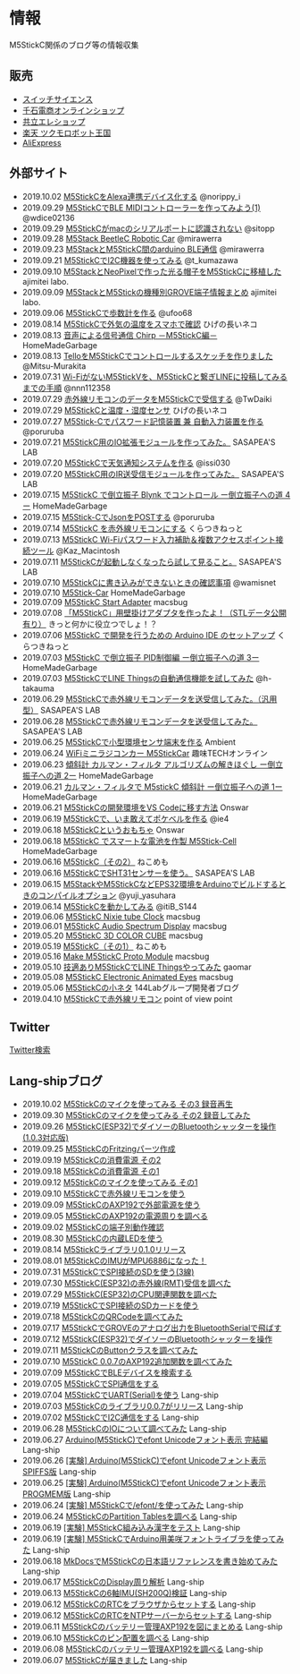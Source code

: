 # 情報

M5StickC関係のブログ等の情報収集

## 販売

- [スイッチサイエンス](https://www.switch-science.com/catalog/5517/)
- [千石電商オンラインショップ](https://www.sengoku.co.jp/mod/sgk_cart/detail.php?code=EEHD-5G6U)
- [共立エレショップ](https://eleshop.jp/shop/g/gJ66311/)
- [楽天 ツクモロボット王国](https://item.rakuten.co.jp/tsukumorobo/0405996316010/)
- [AliExpress](https://www.aliexpress.com/item/32985247364.html)

## 外部サイト

- 2019.10.02 [M5StickCをAlexa連携デバイス化する](https://qiita.com/norippy_i/items/d8456e3c84432e279754) @norippy_i
- 2019.09.29 [M5StickCでBLE MIDIコントローラーを作ってみよう(1)](https://qiita.com/wdice02136/items/2de784ccf752d12923de) @wdice02136
- 2019.09.29 [M5StickCがmacのシリアルポートに認識されない](https://qiita.com/sitopp/items/645ff359cf51327e70f7) @sitopp
- 2019.09.28 [M5Stack BeetleC Robotic Car](https://qiita.com/mirawerra/items/c08359dc3e0a74ecc42e) @mirawerra
- 2019.09.23 [M5StackとM5StickC間のarduino BLE通信](https://qiita.com/mirawerra/items/d3d514cbdb3c2f4c20fb) @mirawerra
- 2019.09.21 [M5StickCでI2C機器を使ってみる](https://qiita.com/t_kumazawa/items/2107e3363cab370be744) @t_kumazawa
- 2019.09.10 [M5StackとNeoPixelで作った光る帽子をM5StickCに移植した](http://ajimitei.blogspot.com/2019/09/m5stackneopixelm5stickc.html) ajimitei labo.
- 2019.09.09 [M5StackとM5Stickの機種別GROVE端子情報まとめ](http://ajimitei.blogspot.com/2019/09/m5stackm5stickgrove.html) ajimitei labo.
- 2019.09.06 [M5StickCで歩数計を作る](https://qiita.com/ufoo68/items/d0d12c666a19405c5625) @ufoo68
- 2019.08.14 [M5StickCで外気の温度をスマホで確認](https://higenonagaineko.hatenablog.com/entry/2019/08/14/090710) ひげの長いネコ
- 2019.08.13 [音声による信号通信 Chirp －M5StickC編－](https://homemadegarbage.com/chirp01) HomeMadeGarbage
- 2019.08.13 [TelloをM5StickCでコントロールするスケッチを作りました](https://qiita.com/Mitsu-Murakita/items/c078752a570bf1295782) @Mitsu-Murakita
- 2019.07.31 [Wi-FiがないM5StickVを、M5StickCと繋ぎLINEに投稿してみるまでの手順](https://qiita.com/nnn112358/items/5efd926fea20cd6c2c43) @nnn112358
- 2019.07.29 [赤外線リモコンのデータをM5StickCで受信する](https://qiita.com/TwDaiki/items/64df9953f0eb63e3e8ef) @TwDaiki
- 2019.07.29 [M5StickCと温度・湿度センサ](https://higenonagaineko.hatenablog.com/entry/2019/07/29/124748) ひげの長いネコ
- 2019.07.27 [M5Stick-Cでパスワード記憶装置 兼 自動入力装置を作る](https://qiita.com/poruruba/items/6e4e29068a28f5ee1711) @poruruba
- 2019.07.21 [M5StickC用のIO拡張モジュールを作ってみた。](http://sasapea.mydns.jp/2019/07/21/m5stickc-io/) SASAPEA'S LAB
- 2019.07.20 [M5StickCで天気通知システムを作る](https://qiita.com/issi030/items/89d11c185ee78120d9d7) @issi030
- 2019.07.20 [M5StickC用のIR送受信モジュールを作ってみた。](http://sasapea.mydns.jp/2019/07/20/mtstickc-ir-module/) SASAPEA'S LAB
- 2019.07.15 [M5StickC で倒立振子 Blynk でコントロール ー倒立振子への道 4ー](https://homemadegarbage.com/bala04) HomeMadeGarbage
- 2019.07.15 [M5Stick-CでJsonをPOSTする](https://qiita.com/poruruba/items/4bf6a52520e431a8f4a5) @poruruba
- 2019.07.14 [M5StickC を赤外線リモコンにする](https://kuratsuki.net/2019/07/m5stickc-%e3%82%92%e8%b5%a4%e5%a4%96%e7%b7%9a%e3%83%aa%e3%83%a2%e3%82%b3%e3%83%b3%e3%81%ab%e3%81%99%e3%82%8b/) くらつきねっと
- 2019.07.13 [M5StickC Wi-Fiパスワード入力補助＆複数アクセスポイント接続ツール](https://qiita.com/Kaz_Macintosh/items/78bf142c37845d3ab3e6) @Kaz_Macintosh
- 2019.07.11 [M5StickCが起動しなくなったら試して見ること。](http://sasapea.mydns.jp/2019/07/11/m5stickc-start-adapter/) SASAPEA'S LAB
- 2019.07.10 [M5StickCに書き込みができないときの確認事項](https://qiita.com/wamisnet/items/54ce8d676d45ed4f12c7) @wamisnet
- 2019.07.10 [M5Stick-Car](https://homemadegarbage.com/en/m5stickc-ar) HomeMadeGarbage
- 2019.07.09 [M5StickC Start Adapter](https://macsbug.wordpress.com/2019/07/09/m5stickc-start-adapter/) macsbug
- 2019.07.08 [「M5StickC」用壁掛けアダプタを作ったよ！（STLデータ公開有り）](https://kitto-yakudatsu.com/archives/6484) きっと何かに役立つでしょ！？ 
- 2019.07.06 [M5StickC で開発を行うための Arduino IDE のセットアップ](https://kuratsuki.net/2019/07/m5stickc-%e3%81%a7%e9%96%8b%e7%99%ba%e3%82%92%e8%a1%8c%e3%81%86%e3%81%9f%e3%82%81%e3%81%ae-arduino-ide-%e3%81%ae%e3%82%bb%e3%83%83%e3%83%88%e3%82%a2%e3%83%83%e3%83%97/) くらつきねっと
- 2019.07.03 [M5StickC で倒立振子 PID制御編 ー倒立振子への道 3ー](https://homemadegarbage.com/bala03) HomeMadeGarbage
- 2019.07.03 [M5StickCでLINE Thingsの自動通信機能を試してみた](https://qiita.com/h-takauma/items/b9cdc48259879a37b6b2) @h-takauma
- 2019.06.29 [M5StickCで赤外線リモコンデータを送受信してみた。（汎用型）](http://sasapea.mydns.jp/2019/06/29/m5stickc-dp/) SASAPEA'S LAB
- 2019.06.28 [M5StickCで赤外線リモコンデータを送受信してみた。](http://sasapea.mydns.jp/2019/06/28/m5stickc-ir/) SASAPEA'S LAB
- 2019.06.25 [M5StickCで小型環境センサ端末を作る](https://ambidata.io/samples/m5stack/m5sitckc/) Ambient
- 2019.06.24 [WiFiミニラジコンカー M5StickCar](https://www.shumi-tech.online/entry/2019/06/24/WiFi%E3%83%9F%E3%83%8B%E3%83%A9%E3%82%B8%E3%82%B3%E3%83%B3%E3%82%AB%E3%83%BC_M5StickCar) 趣味TECHオンライン
- 2019.06.23 [傾斜計 カルマン・フィルタ アルゴリズムの解きほぐし ー倒立振子への道 2ー](https://homemadegarbage.com/bala02) HomeMadeGarbage
- 2019.06.21 [カルマン・フィルタで M5stickC 傾斜計 ー倒立振子への道 1ー](https://homemadegarbage.com/bala01) HomeMadeGarbage
- 2019.06.21 [M5StickCの開発環境をVS Codeに移す方法](https://note.mu/onswar/n/n5f02ad80df31?magazine_key=me44c0fbe10e3) Onswar
- 2019.06.19 [M5StickCで、いま敢えてポケベルを作る](https://qiita.com/ie4/items/053b5f3d4ca78af8a0d6) @ie4
- 2019.06.18 [M5StickCというおもちゃ](https://note.mu/onswar/n/n9d7617464407) Onswar
- 2019.06.18 [M5StickC でスマートな電池を作製 M5Stick-Cell](https://homemadegarbage.com/m5stickc01) HomeMadeGarbage
- 2019.06.16 [M5StickC（その2）](http://nekomemo2.site/?eid=1770) ねこめも
- 2019.06.16 [M5StickCでSHT31センサーを使う。](http://sasapea.mydns.jp/2019/06/16/m5stickc-sht3x/) SASAPEA'S LAB
- 2019.06.15 [M5StackやM5StickCなどEPS32環境をArduinoでビルドするときのコンパイルオプション](https://qiita.com/yuji_yasuhara/items/5cf0bec8d8cf51461318) @yuji_yasuhara
- 2019.06.14 [M5StickCを動かしてみる](https://qiita.com/itiB_S144/items/7a232c1a31151fcb5e5b) @itiB_S144
- 2019.06.06 [M5StickC Nixie tube Clock](https://macsbug.wordpress.com/2019/06/06/m5stickc-nixie-tube-clock/) macsbug
- 2019.06.01 [M5StickC Audio Spectrum Display](https://macsbug.wordpress.com/2019/06/01/m5stickc-audio-spectrum-display/) macsbug
- 2019.05.20 [M5StickC 3D COLOR CUBE](https://macsbug.wordpress.com/2019/05/20/m5stickc-3d-color-cube/) macsbug
- 2019.05.19 [M5StickC（その1）](http://nekomemo2.site/?eid=1758) ねこめも
- 2019.05.16 [Make M5StickC Proto Module](https://macsbug.wordpress.com/2019/05/16/make-m5stickc-proto-module/) macsbug
- 2019.05.10 [技適ありM5StickCでLINE Thingsやってみた](https://speakerdeck.com/hirophilip/ji-shi-arim5stickcdeline-thingsyatutemita) gaomar
- 2019.05.08 [M5StickC Electronic Animated Eyes](https://macsbug.wordpress.com/2019/05/08/m5stickc-electronic-animated-eyes/) macsbug
- 2019.05.06 [M5StickCの小ネタ](https://tech.144lab.com/entry/M5StickC_Tips) 144Labグループ開発者ブログ
- 2019.04.10 [M5StickCで赤外線リモコン](http://pointofviewpoint.air-nifty.com/blog/2019/04/post-04d340.html) point of view point

## Twitter

[Twitter検索](https://twitter.com/search?f=tweets&vertical=default&q=M5StickC&src=typd)

## Lang-shipブログ

- 2019.10.02 [M5StickCのマイクを使ってみる その3 録音再生](https://lang-ship.com/blog/?p=946)
- 2019.09.30 [M5StickCのマイクを使ってみる その2 録音してみた](https://lang-ship.com/blog/?p=942)
- 2019.09.26 [M5StickC(ESP32)でダイソーのBluetoothシャッターを操作(1.0.3対応版)](https://lang-ship.com/blog/?p=929)
- 2019.09.25 [M5StickCのFritzingパーツ作成](https://lang-ship.com/blog/?p=923)
- 2019.09.19 [M5StickCの消費電源 その2](https://lang-ship.com/blog/?p=921)
- 2019.09.18 [M5StickCの消費電源 その1](https://lang-ship.com/blog/?p=914)
- 2019.09.12 [M5StickCのマイクを使ってみる その1](https://lang-ship.com/blog/?p=907)
- 2019.09.10 [M5StickCで赤外線リモコンを使う](https://lang-ship.com/blog/?p=886)
- 2019.09.09 [M5StickCのAXP192で外部電源を使う](https://lang-ship.com/blog/?p=884)
- 2019.09.05 [M5StickCのAXP192の電源周りを調べる](https://lang-ship.com/blog/?p=841)
- 2019.09.02 [M5StickCの端子別動作確認](https://lang-ship.com/blog/?p=834)
- 2019.08.30 [M5StickCの内蔵LEDを使う](https://lang-ship.com/blog/?p=817)
- 2019.08.14 [M5StickCライブラリ0.1.0リリース](https://lang-ship.com/blog/?p=764)
- 2019.08.01 [M5StickCのIMUがMPU6886になった！](https://lang-ship.com/blog/?p=755)
- 2019.07.31 [M5StickCでSPI接続のSDを使う(3線)](https://lang-ship.com/blog/?p=745)
- 2019.07.30 [M5StickC(ESP32)の赤外線(RMT)受信を調べた](https://lang-ship.com/blog/?p=732)
- 2019.07.29 [M5StickC(ESP32)のCPU関連関数を調べた](https://lang-ship.com/blog/?p=730)
- 2019.07.19 [M5StickCでSPI接続のSDカードを使う](https://lang-ship.com/blog/?p=721)
- 2019.07.18 [M5StickCのQRCodeを調べてみた](https://lang-ship.com/blog/?p=717)
- 2019.07.17 [M5StickCでGROVEのアナログ出力をBluetoothSerialで飛ばす](https://lang-ship.com/blog/?p=714)
- 2019.07.12 [M5StickC(ESP32)でダイソーのBluetoothシャッターを操作](https://lang-ship.com/blog/?p=704)
- 2019.07.11 [M5StickCのButtonクラスを調べてみた](https://lang-ship.com/blog/?p=699)
- 2019.07.10 [M5StickC 0.0.7のAXP192追加関数を調べてみた](https://lang-ship.com/blog/?p=696)
- 2019.07.09 [M5StickCでBLEデバイスを検索する](https://lang-ship.com/blog/?p=691)
- 2019.07.05 [M5StickCでSPI通信をする](https://lang-ship.com/blog/?p=683)
- 2019.07.04 [M5StickCでUART(Serial)を使う](https://lang-ship.com/blog/?p=678) Lang-ship
- 2019.07.03 [M5StickCのライブラリ0.0.7がリリース](https://lang-ship.com/blog/?p=676) Lang-ship
- 2019.07.02 [M5StickCでI2C通信をする](https://lang-ship.com/blog/?p=674) Lang-ship
- 2019.06.28 [M5StickCのIOについて調べてみた](https://lang-ship.com/blog/?p=658) Lang-ship
- 2019.06.27 [Arduino(M5StickC)でefont Unicodeフォント表示 完結編](https://lang-ship.com/blog/?p=646) Lang-ship
- 2019.06.26 [[実験] Arduino(M5StickC)でefont Unicodeフォント表示 SPIFFS版](https://lang-ship.com/blog/?p=637) Lang-ship
- 2019.06.25 [[実験] Arduino(M5StickC)でefont Unicodeフォント表示 PROGMEM版](https://lang-ship.com/blog/?p=631) Lang-ship
- 2019.06.24 [[実験] M5StickCで/efont/を使ってみた](https://lang-ship.com/blog/?p=612) Lang-ship
- 2019.06.24 [M5StickCのPartition Tablesを調べる](https://lang-ship.com/blog/?p=625) Lang-ship
- 2019.06.19 [[実験] M5StickC組み込み漢字をテスト](https://lang-ship.com/blog/?p=602) Lang-ship
- 2019.06.19 [[実験] M5StickCでArduino用美咲フォントライブラを使ってみた](https://lang-ship.com/blog/?p=607) Lang-ship
- 2019.06.18 [MkDocsでM5StickCの日本語リファレンスを書き始めてみた](https://lang-ship.com/blog/?p=598) Lang-ship
- 2019.06.17 [M5StickCのDisplay周り解析](https://lang-ship.com/blog/?p=590) Lang-ship
- 2019.06.13 [M5StickCの6軸IMU(SH200Q)検証](https://lang-ship.com/blog/?p=570) Lang-ship
- 2019.06.12 [M5StickCのRTCをブラウザからセットする](https://lang-ship.com/blog/?p=566) Lang-ship
- 2019.06.12 [M5StickCのRTCをNTPサーバーからセットする](https://lang-ship.com/blog/?p=563) Lang-ship
- 2019.06.11 [M5StickCのバッテリー管理AXP192を図にまとめる](https://lang-ship.com/blog/?p=546) Lang-ship
- 2019.06.10 [M5StickCのピン配置を調べる](https://lang-ship.com/blog/?p=536) Lang-ship
- 2019.06.08 [M5StickCのバッテリー管理AXP192を調べる](https://lang-ship.com/blog/?p=523) Lang-ship
- 2019.06.07 [M5StickCが届きました](https://lang-ship.com/blog/?p=512) Lang-ship

